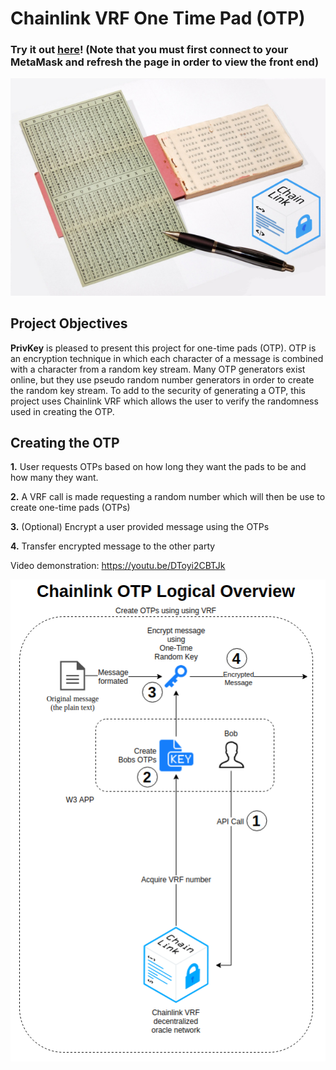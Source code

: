 # Chainlink VRF One Time Pad (OTP)

### Try it out [here](https://chainlinkotp.privkey.io/)! (Note that you must first connect to your MetaMask and refresh the page in order to view the front end)

<p align="center">
  <img src="./images/OTP_center.png" />
</p>

## Project Objectives

**PrivKey** is pleased to present this project for one-time pads (OTP). OTP is an encryption technique in which each character of a message is combined with a character from a random key stream. Many OTP generators exist online, but they use pseudo random number generators in order to create the random key stream. To add to the security of generating a OTP, this project uses Chainlink VRF which allows the user to verify the randomness used in creating the OTP.

## Creating the OTP

**1.** User requests OTPs based on how long they want the pads to be and how many they want.

**2.** A VRF call is made requesting a random number which will then be use to create one-time pads (OTPs)

**3.** (Optional) Encrypt a user provided message using the OTPs

**4.** Transfer encrypted message to the other party

Video demonstration: https://youtu.be/DToyi2CBTJk

<p align="center">
  <img src="./images/Chainlink_OTP_Overview.png" />
</p>
